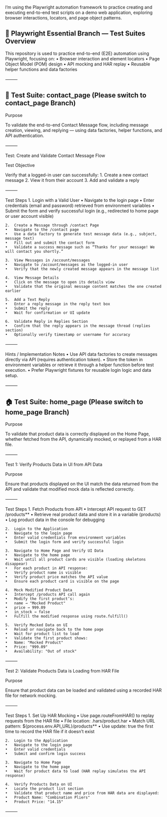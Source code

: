 I’m using the Playwright automation framework to practice creating and executing end-to-end test scripts on a demo web application, exploring browser interactions, locators, and page object patterns.


## 🧪 Playwright Essential Branch — Test Suites Overview

This repository is used to practice end-to-end (E2E) automation using Playwright, focusing on:
	•	Browser interaction and element locators
	•	Page Object Model (POM) design
	•	API mocking and HAR replay
	•	Reusable helper functions and data factories

⸻

## 📘 Test Suite: contact_page (Please switch to contact_page Branch)

Purpose

To validate the end-to-end Contact Message flow, including message creation, viewing, and replying — using data factories, helper functions, and API authentication.

⸻

Test: Create and Validate Contact Message Flow

Test Objective

Verify that a logged-in user can successfully:
	1.	Create a new contact message
	2.	View it from their account
	3.	Add and validate a reply

⸻

Test Steps
	1.	Login with a Valid User
	•	Navigate to the login page
	•	Enter credentials (email and password) retrieved from environment variables
	•	Submit the form and verify successful login (e.g., redirected to home page or user account visible)
	
    2.	Create a Message through /contact Page
	•	Navigate to the /contact page
	•	Use a data factory to generate test message data (e.g., subject, message text)
	•	Fill out and submit the contact form
	•	Validate a success message such as “Thanks for your message! We will contact you shortly.”
	
    3.	View Messages in /account/messages
	•	Navigate to /account/messages as the logged-in user
	•	Verify that the newly created message appears in the message list
	
    4.	View Message Details
	•	Click on the message to open its details view
	•	Validate that the original message content matches the one created earlier

	5.	Add a Text Reply
	•	Enter a reply message in the reply text box
	•	Submit the reply
	•	Wait for confirmation or UI update

	6.	Validate Reply in Replies Section
	•	Confirm that the reply appears in the message thread (replies section)
	•	Optionally verify timestamp or username for accuracy

⸻

Hints / Implementation Notes
	•	Use API data factories to create messages directly via API (requires authentication token).
	•	Store the token in environment variables or retrieve it through a helper function before test execution.
	•	Prefer Playwright fixtures for reusable login logic and data setup.

⸻

## 🏠 Test Suite: home_page (Please switch to home_page Branch)

Purpose

To validate that product data is correctly displayed on the Home Page, whether fetched from the API, dynamically mocked, or replayed from a HAR file.

⸻

Test 1: Verify Products Data in UI from API Data

Purpose

Ensure that products displayed on the UI match the data returned from the API and validate that modified mock data is reflected correctly.

⸻

Test Steps
	1.	Fetch Products from API
	•	Intercept API request to GET /products**
	•	Retrieve real product data and store it in a variable (products)
	•	Log product data in the console for debugging

	2.	Login to the Application
	•	Navigate to the login page
	•	Enter valid credentials from environment variables
	•	Submit the login form and verify successful login

	3.	Navigate to Home Page and Verify UI Data
	•	Navigate to the home page
	•	Wait until all product cards are visible (loading skeletons disappear)
	•	For each product in API response:
	•	Verify product name is visible
	•	Verify product price matches the API value
	•	Ensure each product card is visible on the page

	4.	Mock Modified Product Data
	•	Intercept /products API call again
	•	Modify the first product’s:
	•	name → "Mocked Product"
	•	price → 999.09
	•	in_stock → false
	•	Fulfill the modified response using route.fulfill()

	5.	Verify Mocked Data on UI
	•	Reload or navigate back to the home page
	•	Wait for product list to load
	•	Validate the first product shows:
	•	Name: "Mocked Product"
	•	Price: "999.09"
	•	Availability: "Out of stock"

⸻

Test 2: Validate Products Data is Loading from HAR File

Purpose

Ensure that product data can be loaded and validated using a recorded HAR file for network mocking.

⸻

Test Steps
	1.	Set Up HAR Mocking
	•	Use page.routeFromHAR() to replay requests from the HAR file
	•	File location: .hars/product.har
	•	Match URL pattern: ${process.env.API_URL}/products**
	•	Use update: true the first time to record the HAR file if it doesn’t exist

	2.	Login to the Application
	•	Navigate to the login page
	•	Enter valid credentials
	•	Submit and confirm login success

	3.	Navigate to Home Page
	•	Navigate to the home page
	•	Wait for product data to load (HAR replay simulates the API response)

	4.	Verify Products Data on UI
	•	Locate the product list section
	•	Validate that product name and price from HAR data are displayed:
	•	Product Name: "Combination Pliers"
	•	Product Price: "14.15"

⸻
